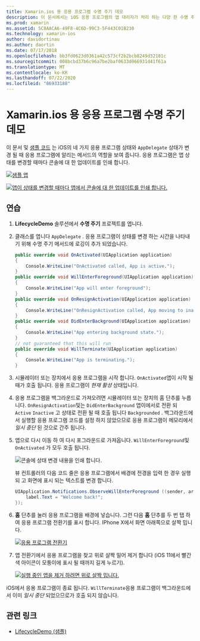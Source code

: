 ```yaml
---
title: Xamarin.ios 용 응용 프로그램 수명 주기 데모
description: 이 문서에서는 iOS 응용 프로그램의 앱 대리자가 처리 하는 다양 한 수명 주기 이벤트를 조사 하 여 이러한 이벤트가 처리 되는 시기와 방법을 보여 줍니다.
ms.prod: xamarin
ms.assetid: 5C8AACA6-49F8-4C6D-99C3-5F443C01B230
ms.technology: xamarin-ios
author: davidortinau
ms.author: daortin
ms.date: 07/17/2018
ms.openlocfilehash: bb3fd0623d0361a42c573cf2b2bcb8249d32181c
ms.sourcegitcommit: 008bcbd37b6c96a7be2baf0633d066931d41f61a
ms.translationtype: MT
ms.contentlocale: ko-KR
ms.lasthandoff: 07/22/2020
ms.locfileid: "86933188"
---
```

# <a name="application-lifecycle-demo-for-xamarinios"></a>Xamarin.ios 용 응용 프로그램 수명 주기 데모

이 문서 및 [샘플 코드](https://docs.microsoft.com/samples/xamarin/ios-samples/lifecycledemo) 는 iOS의 네 가지 응용 프로그램 상태와 `AppDelegate` 상태가 변경 될 때 응용 프로그램에 알리는 메서드의 역할을 보여 줍니다. 응용 프로그램은 앱 상태를 변경할 때마다 콘솔에 대 한 업데이트를 인쇄 합니다.

[![샘플 앱](application-lifecycle-demo-images/image3-sml.png)](application-lifecycle-demo-images/image3.png#lightbox)

[![앱이 상태를 변경할 때마다 앱에서 콘솔에 대 한 업데이트를 인쇄 합니다.](application-lifecycle-demo-images/image4.png)](application-lifecycle-demo-images/image4.png#lightbox)

## <a name="walkthrough"></a>연습

1. **LifecycleDemo** 솔루션에서 **수명 주기** 프로젝트를 엽니다.
1. 클래스를 엽니다 `AppDelegate` . 응용 프로그램이 상태를 변경 하는 시간을 나타내기 위해 수명 주기 메서드에 로깅이 추가 되었습니다.

    ```csharp
    public override void OnActivated(UIApplication application)
    {
        Console.WriteLine("OnActivated called, App is active.");
    }
    public override void WillEnterForeground(UIApplication application)
    {
        Console.WriteLine("App will enter foreground");
    }
    public override void OnResignActivation(UIApplication application)
    {
        Console.WriteLine("OnResignActivation called, App moving to inactive state.");
    }
    public override void DidEnterBackground(UIApplication application)
    {
        Console.WriteLine("App entering background state.");
    }
    // not guaranteed that this will run
    public override void WillTerminate(UIApplication application)
    {
        Console.WriteLine("App is terminating.");
    }
    ```

1. 시뮬레이터 또는 장치에서 응용 프로그램을 시작 합니다. `OnActivated`앱이 시작 될 때가 호출 됩니다. 응용 프로그램이 _현재 활성_ 상태입니다.
1. 응용 프로그램을 백그라운드로 가져오려면 시뮬레이터 또는 장치의 홈 단추를 누릅니다. `OnResignActivation`및는 `DidEnterBackground` 앱이에서로 전환 되 `Active` `Inactive` 고 상태로 전환 될 때 호출 됩니다 `Backgrounded` . 백그라운드에서 실행할 응용 프로그램 코드를 설정 하지 않았으므로 응용 프로그램이 메모리에서 _일시 중단_ 된 것으로 간주 됩니다.
1. 앱으로 다시 이동 하 여 다시 포그라운드로 가져옵니다. `WillEnterForeground`및 `OnActivated` 가 모두 호출 됩니다.

    ![콘솔에 상태 변경 내용을 인쇄 합니다.](application-lifecycle-demo-images/image4.png)

    뷰 컨트롤러의 다음 코드 줄은 응용 프로그램에서 배경에 전경을 입력 한 경우 실행 되 고 화면에 표시 되는 텍스트를 변경 합니다.

    ```csharp
    UIApplication.Notifications.ObserveWillEnterForeground ((sender, args) => {
        label.Text = "Welcome back!";
    });
    ```

1. **홈** 단추를 눌러 응용 프로그램을 배경에 넣습니다. 그런 다음 **홈** 단추를 두 번 탭 하 여 응용 프로그램 전환기를 표시 합니다. IPhone X에서 화면 아래쪽으로 살짝 밉니다.

    [![응용 프로그램 전환기](application-lifecycle-demo-images/app-switcher-sml.png "응용 프로그램 전환기")](application-lifecycle-demo-images/app-switcher.png#lightbox)
  
1. 앱 전환기에서 응용 프로그램을 찾고 위로 살짝 밀어 제거 합니다 (iOS 11에서 빨간색 아이콘이 모퉁이에 표시 될 때까지 길게 누르기).

    [![실행 중인 앱을 제거 하려면 위로 살짝 밉니다.](application-lifecycle-demo-images/app-switcher-swipe-sml.png "실행 중인 앱을 제거 하려면 위로 살짝 밉니다.")](application-lifecycle-demo-images/app-switcher-swipe.png#lightbox)

iOS에서 응용 프로그램이 종료 됩니다. `WillTerminate`응용 프로그램이 백그라운드에서 이미 _일시 중단_ 되었으므로가 호출 되지 않습니다.

## <a name="related-links"></a>관련 링크

- [LifecycleDemo (샘플)](https://docs.microsoft.com/samples/xamarin/ios-samples/lifecycledemo)
